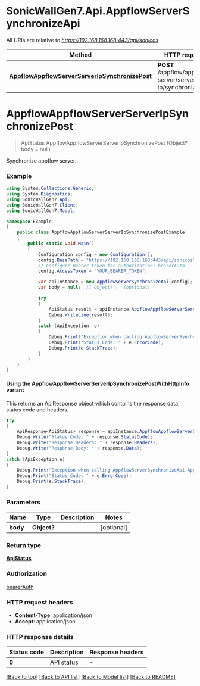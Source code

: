 # SonicWallGen7.Api.AppflowServerSynchronizeApi

All URIs are relative to *https://192.168.168.168:443/api/sonicos*

| Method | HTTP request | Description |
|--------|--------------|-------------|
| [**AppflowAppflowServerServerIpSynchronizePost**](AppflowServerSynchronizeApi.md#appflowappflowserverserveripsynchronizepost) | **POST** /appflow/appflow-server/server-ip/synchronize |  |

<a id="appflowappflowserverserveripsynchronizepost"></a>
# **AppflowAppflowServerServerIpSynchronizePost**
> ApiStatus AppflowAppflowServerServerIpSynchronizePost (Object? body = null)



Synchronize appflow server.

### Example
```csharp
using System.Collections.Generic;
using System.Diagnostics;
using SonicWallGen7.Api;
using SonicWallGen7.Client;
using SonicWallGen7.Model;

namespace Example
{
    public class AppflowAppflowServerServerIpSynchronizePostExample
    {
        public static void Main()
        {
            Configuration config = new Configuration();
            config.BasePath = "https://192.168.168.168:443/api/sonicos";
            // Configure Bearer token for authorization: bearerAuth
            config.AccessToken = "YOUR_BEARER_TOKEN";

            var apiInstance = new AppflowServerSynchronizeApi(config);
            var body = null;  // Object? |  (optional) 

            try
            {
                ApiStatus result = apiInstance.AppflowAppflowServerServerIpSynchronizePost(body);
                Debug.WriteLine(result);
            }
            catch (ApiException  e)
            {
                Debug.Print("Exception when calling AppflowServerSynchronizeApi.AppflowAppflowServerServerIpSynchronizePost: " + e.Message);
                Debug.Print("Status Code: " + e.ErrorCode);
                Debug.Print(e.StackTrace);
            }
        }
    }
}
```

#### Using the AppflowAppflowServerServerIpSynchronizePostWithHttpInfo variant
This returns an ApiResponse object which contains the response data, status code and headers.

```csharp
try
{
    ApiResponse<ApiStatus> response = apiInstance.AppflowAppflowServerServerIpSynchronizePostWithHttpInfo(body);
    Debug.Write("Status Code: " + response.StatusCode);
    Debug.Write("Response Headers: " + response.Headers);
    Debug.Write("Response Body: " + response.Data);
}
catch (ApiException e)
{
    Debug.Print("Exception when calling AppflowServerSynchronizeApi.AppflowAppflowServerServerIpSynchronizePostWithHttpInfo: " + e.Message);
    Debug.Print("Status Code: " + e.ErrorCode);
    Debug.Print(e.StackTrace);
}
```

### Parameters

| Name | Type | Description | Notes |
|------|------|-------------|-------|
| **body** | **Object?** |  | [optional]  |

### Return type

[**ApiStatus**](ApiStatus.md)

### Authorization

[bearerAuth](../README.md#bearerAuth)

### HTTP request headers

 - **Content-Type**: application/json
 - **Accept**: application/json


### HTTP response details
| Status code | Description | Response headers |
|-------------|-------------|------------------|
| **0** | API status |  -  |

[[Back to top]](#) [[Back to API list]](../README.md#documentation-for-api-endpoints) [[Back to Model list]](../README.md#documentation-for-models) [[Back to README]](../README.md)

